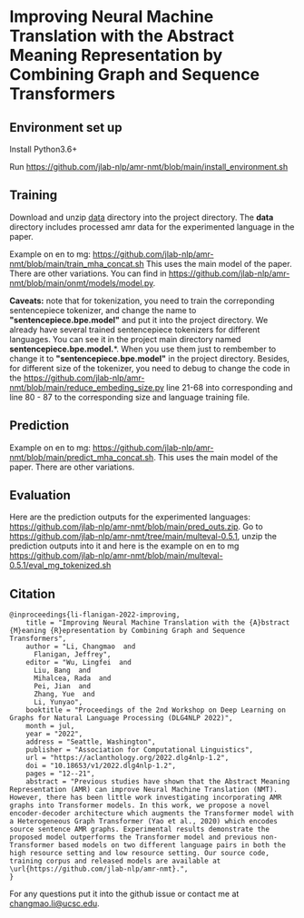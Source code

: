 #  Improving Neural Machine Translation with the Abstract Meaning Representation by Combining Graph and Sequence Transformers

## Environment set up

Install Python3.6+ 

Run https://github.com/jlab-nlp/amr-nmt/blob/main/install_environment.sh

## Training

Download and unzip [data](https://drive.google.com/file/d/1JJhRSahvestQGCvZyhW2BJ6dKeEHbj4w/view?usp=sharing) directory into the project directory. The **data** directory includes processed amr data for the experimented language in the paper. 

Example on en to mg: https://github.com/jlab-nlp/amr-nmt/blob/main/train_mha_concat.sh This uses the main model of the paper. There are other variations. You can find in https://github.com/jlab-nlp/amr-nmt/blob/main/onmt/models/model.py.

**Caveats:** note that for tokenization, you need to train the correponding sentencepiece tokenizer, and change the name to **"sentencepiece.bpe.model"** and put it into the project directory. We already have several trained sentencepiece tokenizers for different languages. You can see it in the project main directory named **sentencepiece.bpe.model.***. When you use them just to rembember to change it to **"sentencepiece.bpe.model"** in the project directory. Besides, for different size of the tokenizer, you need to debug to change the code in the https://github.com/jlab-nlp/amr-nmt/blob/main/reduce_embeding_size.py line 21-68 into corresponding and line 80 - 87 to the corresponding size and language training file.

## Prediction

Example on en to mg: https://github.com/jlab-nlp/amr-nmt/blob/main/predict_mha_concat.sh. This uses the main model of the paper. There are other variations.

## Evaluation

Here are the prediction outputs for the experimented languages: https://github.com/jlab-nlp/amr-nmt/blob/main/pred_outs.zip. Go to https://github.com/jlab-nlp/amr-nmt/tree/main/multeval-0.5.1, unzip the prediction outputs into it and here is the example on en to mg https://github.com/jlab-nlp/amr-nmt/blob/main/multeval-0.5.1/eval_mg_tokenized.sh

## Citation

```
@inproceedings{li-flanigan-2022-improving,
    title = "Improving Neural Machine Translation with the {A}bstract {M}eaning {R}epresentation by Combining Graph and Sequence Transformers",
    author = "Li, Changmao  and
      Flanigan, Jeffrey",
    editor = "Wu, Lingfei  and
      Liu, Bang  and
      Mihalcea, Rada  and
      Pei, Jian  and
      Zhang, Yue  and
      Li, Yunyao",
    booktitle = "Proceedings of the 2nd Workshop on Deep Learning on Graphs for Natural Language Processing (DLG4NLP 2022)",
    month = jul,
    year = "2022",
    address = "Seattle, Washington",
    publisher = "Association for Computational Linguistics",
    url = "https://aclanthology.org/2022.dlg4nlp-1.2",
    doi = "10.18653/v1/2022.dlg4nlp-1.2",
    pages = "12--21",
    abstract = "Previous studies have shown that the Abstract Meaning Representation (AMR) can improve Neural Machine Translation (NMT). However, there has been little work investigating incorporating AMR graphs into Transformer models. In this work, we propose a novel encoder-decoder architecture which augments the Transformer model with a Heterogeneous Graph Transformer (Yao et al., 2020) which encodes source sentence AMR graphs. Experimental results demonstrate the proposed model outperforms the Transformer model and previous non-Transformer based models on two different language pairs in both the high resource setting and low resource setting. Our source code, training corpus and released models are available at \url{https://github.com/jlab-nlp/amr-nmt}.",
}
```

For any questions put it into the github issue or contact me at changmao.li@ucsc.edu.

